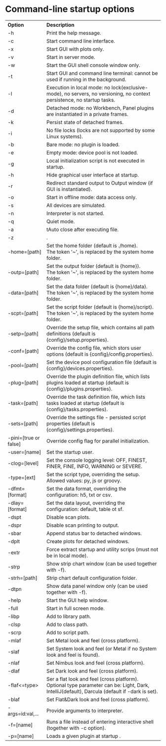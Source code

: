 # Command-line startup options

<table>
  <tr>
    <th align="left">Option</th>
    <th align="left">Description</th>
  </tr>
  <tr>
    <td>-h</td>
    <td>Print the help message.</td>
  </tr>
  <tr>
    <td>-c</td>
    <td>Start command line interface.</td>
  </tr>
  <tr>
    <td>-x</td>
    <td>Start GUI with plots only.</td>
  </tr>
  <tr>
    <td>-v</td>
    <td>Start in server mode.</td>
  </tr>
  <tr>
    <td>-w</td>
    <td>Start the GUI shell console window only.</td>
  </tr>
  <tr>
    <td>-t</td>
    <td>Start GUI and command line terminal: cannot be used if running in the background.</td>
  </tr>
  <tr>
    <td>-l</td>
    <td>Execution in local mode: no lock(exclusive-mode), no servers, no versioning, no context persistence, no startup tasks.</td>
  </tr>
  <tr>
    <td>-d</td>
    <td>Detached mode: no Workbench, Panel plugins are instantiated in a private frames.</td>
  </tr>
  <tr>
    <td>-k</td>
    <td>Persist state of  detached frames.</td>
  </tr>
  <tr>
    <td>-i</td>
    <td>No file locks (locks are not supported by some Linux systems).</td>
  </tr>
  <tr>
    <td>-b</td>
    <td>Bare mode: no plugin is loaded.</td>
  </tr>
  <tr>
    <td>-e</td>
    <td>Empty mode: device pool is not loaded.</td>
  </tr>
  <tr>
    <td>-g</td>
    <td>Local initialization script is not executed in startup.</td>
  </tr>
  <tr>
    <td>-h</td>
    <td>Hide graphical user interface at startup.</td>
  </tr>
  <tr>
    <td>-r</td>
    <td>Redirect standard output to Output window (if GUI is instantiated).</td>
  </tr>
  <tr>
    <td>-o</td>
    <td>Start in offline mode: data access only.</td>
  </tr>
  <tr>
    <td>-s</td>
    <td>All devices are simulated.</td>
  </tr>
  <tr>
    <td>-n</td>
    <td>Interpreter is not started.</td>
  </tr>
  <tr>
    <td>-q</td>
    <td>Quiet mode.</td>
  </tr>
  <tr>
    <td>-a</td>
    <td>tAuto close after executing file.</td>
  </tr>
  <tr>
    <td>-z</td>
    <td>.</td>
  </tr>
  <tr>
    <td>-home=[path]</td>
    <td>Set the home folder (default is ./home).<br>The token '~', is replaced by the system home folder.</td>
  </tr>
  <tr>
    <td>-outp=[path]</td>
    <td>Set the output folder (default is {home}).<br>The token '~', is replaced by the system home folder.</td>
  </tr>
  <tr>
    <td>-data=[path]</td>
    <td>Set the data folder (default is {home}/data).<br>The token '~', is replaced by the system home folder.</td>
  </tr>
  <tr>
    <td>-scpt=[path]</td>
    <td>Set the script folder (default is {home}/script).<br>The token '~', is replaced by the system home folder.</td>
  </tr>
  <tr>
    <td>-setp=[path]</td>
    <td>Override the setup file, which contains all path definitions (default is {config}/setup.properties).</td>
  </tr>
  <tr>
    <td>-conf=[path]</td>
    <td>Override the config file, which stors user options (default is {config}/config.properties).</td>
  </tr>
  <tr>
    <td>-pool=[path]</td>
    <td>Set the device pool configuration file (default is {config}/devices.properties).</td>
  </tr>
  <tr>
    <td>-plug=[path]</td>
    <td>Override the plugin definition file, which lists plugins loaded at startup (default is {config}/plugins.properties).</td>
  </tr>
  <tr>
    <td>-task=[path]</td>
    <td>Override the task definition file,  which lists tasks loaded at startup (default is {config}/tasks.properties).</td>
  </tr>
  <tr>
    <td>-sets=[path]</td>
    <td>Override the settings file - persisted script properties (default is {config}/settings.properties).</td>
  </tr>
  <tr>
    <td>-pini=[true or false]</td>
    <td>Override config flag for parallel initialization.</td>
  </tr>
  <tr>
    <td>-user=[name]</td>
    <td>Set the startup user.</td>
  </tr>
  <tr>
    <td>-clog=[level]</td>
    <td>Set the console logging level: OFF, FINEST, FINER, FINE, INFO, WARNING or SEVERE.</td>
  </tr>
  <tr>
    <td>-type=[ext]</td>
    <td>Set the script type, overriding the setup. Allowed values:  py, js or groovy.</td>
  </tr>
  <tr>
    <td>-dfmt=[format]</td>
    <td>Set the data format, overriding the configuration: h5, txt or csv.</td>
  </tr>
  <tr>
    <td>-dlay=[format]</td>
    <td>Set the data layout, overriding the configuration: default, table ot sf.</td>
  </tr>
  <tr>
    <td>-dspt</td>
    <td>Disable scan plots.</td>
  </tr>
  <tr>
    <td>-dspr</td>
    <td>Disable scan printing to output.</td>
  </tr>
  <tr>
    <td>-sbar</td>
    <td>Append status bar to detached windows.</td>
  </tr>
  <tr>
    <td>-dplt</td>
    <td>Create plots for detached windows.</td>
  </tr>
  <tr>
    <td>-extr</td>
    <td>Force extract startup and utility scrips (must not be in local mode).</td>
  </tr>    
  <tr>
    <td>-strp</td>
    <td>Show strip chart window (can be used together with -f).</td>
  </tr>
  <tr>
    <td>-strh=[path]</td>
    <td>Strip chart default configuration folder.</td>
  </tr>
  <tr>
    <td>-dtpn</td>
    <td>Show data panel window only (can be used together with -f).</td>
  </tr>
  <tr>
    <td>-help</td>
    <td>Start the GUI help window.</td>
  </tr>
  <tr>
    <td>-full</td>
    <td>Start in full screen mode.</td>
  </tr>
  <tr>
    <td>-libp</td>
    <td>Add to library path.</td>
  </tr>
  <tr>
    <td>-clsp</td>
    <td>Add to class path.</td>
  </tr>
  <tr>
    <td>-scrp</td>
    <td>Add to script path.</td>
  </tr>
  <tr>
    <td>-mlaf</td>
    <td>Set Metal look and feel (cross platform).</td>
  </tr>
  <tr>
    <td>-slaf</td>
    <td>Set System look and feel (or Metal if no System look and feel is found).</td>
  </tr>
  <tr>
    <td>-nlaf</td>
    <td>Set Nimbus look and feel (cross platform).</td>
  </tr>
  <tr>
    <td>-dlaf</td>
    <td>Set Dark look and feel (cross platform).</td>
  </tr>
  <tr>
    <td>-flaf&lt;=type&gt</td>
    <td>Ser a flat look and feel (cross platform). 
        Optional type parameter can be: Light, Dark, IntelliJ(default), Darcula (default if -dark is set).
    </td>
  </tr>
  <tr>
    <td>-blaf</td>
    <td>Set Flat&Dark look and feel (cross platform).</td>
  </tr>
  <tr>
    <td>-args=id:val,...</td>
    <td>Provide arguments to interpreter.</td>
  </tr>
  <tr>
    <td>-f=[name]</td>
    <td>Runs a file instead of entering interactive shell (together with -c option).</td>
  </tr>
  <tr>
    <td>-p=[name]</td>
    <td>Loads a given plugin at startup .</td>
  </tr>
</table>

<!--
TODO: txtmark is not rendering tables:
| Option   | Description |
| ---------|-------------|    
| -help    | Print help message |
| -c       | Start command line interface only (no GUI) |
| -t       | Start GUI and command line terminal: cannot be used if running in the background |
| -w       | Start the GUI shell console window only |
| -l       | Execution in local mode (no exclusive-mode, no servers, no versioning, no context persistence) |
| -b       | Execution in bare mode (no plugin is loaded) |
| -h       | Hide graphical user interface at startup |
| -r       | Redirect standard output to Output window (if GUI is instantiated) |
| -o       | Start in offline mode: no devices configuration and data access only |
| -s       | All devices are simulated |
| -home=<> | Set the home folder (default is ./home |
| -outp=<> | Set the output folder (default is {home} |
| -user=<> | Set the startup user |
| -type=<> |Set the script type, overriding the setup |
| -mlaf    | Use Metal look and feel (cross platform) |
| -slaf    | Use System look and feel (or Metal if no System look and feel is found) |
| -nlaf    | Use Nimbus look and feel (cross platform) |
| -dlaf    | Use a dark variation of the Nimbus look and feel |
| -f=<...> | Runs a file instead of entering interactive shell (together with -c option) |
| -p=<...> | Loads a given plugin at startup |

-->
